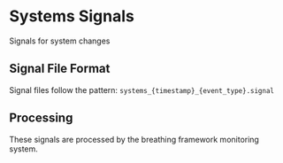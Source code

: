 <!--
FILE: README.md
WORKING_DIRECTORY: signals\\systems
PURPOSE: Project documentation and guidance
CREATOR: Amos Wales - Progressive Framework Pioneer
UPDATED: 20250819_Educational-Phase3-Integration
STATUS: ✅ Universal Header System Compliant
BREATHING_FRAMEWORK: 15 Systems ✅ | 615+ Tests ✅ | Educational Integration ✅
PROGRESSIVE_ACADEMY: Foundation ✅ | Professional ✅ | Universal ✅ | Certification Ready ✅
-->

# Systems Signals

Signals for system changes

## Signal File Format
Signal files follow the pattern: `systems_{timestamp}_{event_type}.signal`

## Processing
These signals are processed by the breathing framework monitoring system.
